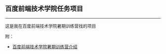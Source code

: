 ## 百度前端技术学院任务项目
------------
这是我在百度前端技术学院暑期训练营找的项目

附：

 - [百度前端技术学院暑期训练营介绍](https://github.com/baidu-ife/ife/tree/master/2015_summer)


